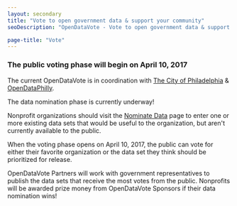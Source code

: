 ```yaml
---
layout: secondary
title: "Vote to open government data & support your community"
seoDescription: "OpenDataVote - Vote to open government data & support your community"

page-title: "Vote"
---
```

### The public voting phase will begin on April 10, 2017
The current OpenDataVote is in coordination with [The City of Philadelphia](http://www.phila.gov/it/Innovation/Pages/default.aspx) & [OpenDataPhilly](https://www.opendataphilly.org/).

The data nomination phase is currently underway!

Nonprofit organizations should visit the [Nominate Data](/nominate-data) page to enter one or more existing data sets that would be useful to the organization, but aren't currently available to the public.

When the voting phase opens on April 10, 2017, the public can vote for either their favorite organization or the data set they think should be prioritized for release.

OpenDataVote Partners will work with government representatives to publish the data sets that receive the most votes from the public. Nonprofits will be awarded prize money from OpenDataVote Sponsors if their data nomination wins!
